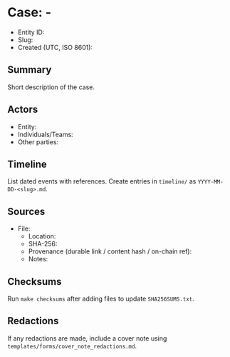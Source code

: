# Case: <entity-id> - <short-slug>

- Entity ID: <entity-id>
- Slug: <short-slug>
- Created (UTC, ISO 8601): <timestamp>

## Summary
Short description of the case.

## Actors
- Entity:
- Individuals/Teams:
- Other parties:

## Timeline
List dated events with references. Create entries in `timeline/` as `YYYY-MM-DD-<slug>.md`.

## Sources
- File:
  - Location:
  - SHA-256:
  - Provenance (durable link / content hash / on-chain ref):
  - Notes:

## Checksums
Run `make checksums` after adding files to update `SHA256SUMS.txt`.

## Redactions
If any redactions are made, include a cover note using `templates/forms/cover_note_redactions.md`.
